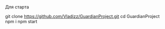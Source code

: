Для старта

git clone https://github.com/Vladizz/GuardianProject.git
cd GuardianProject
npm i
npm start
